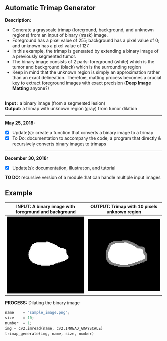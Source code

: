 ## Automatic Trimap Generator ##

<b>Description: </b> 
<ul>
<li/>Generate a grayscale trimap (foreground, background, and unknown regions) from an input of binary (mask) image.
<li/>Foreground has a pixel value of 255; background has a pixel value of 0; and unknown has a pixel value of 127.
<li/>In this example, the trimap is generated by extending a binary image of a previously segmented tumor. 
<li/>The binary image consists of 2 parts: foreground (white) which is the tumor and background (black) which is the surrounding region
<li/>Keep in mind that the unknown region is simply an approximation rather than an exact delineation. Therefore, matting process becomes a crucial key to extract foreground images with exact precision (<b>Deep Image Matting</b> anyone?)
</ul>
<br /><b>Input :</b> a binary image (from a segmented lesion)
<br /><b>Output:</b> a trimap with unknown region (gray) from tumor dilation

<hr />
<b>May 25, 2018: </b> <br/>

- [x] Update(s): create a function that converts a binary image to a trimap
- [x] To Do: documentation to accompany the code, a program that directly & recursively converts binary images to trimaps 

---

<b>December 30, 2018: </b> <br/>

- [x] Update(s): documentation, illustration, and tutorial

<b>TO DO:</b> recursive version of a module that can handle multiple input images

## Example ##

|<b>INPUT:</b> A binary image with foreground and background <br/> | <b>OUTPUT:</b> Trimap with 10 pixels unknown region <br/> |
| ------------- |:-------------:|
|![alt text](./images/sample_image.png)| ![alt text](./images/10px_sample_image.png_1.png) | 

<b>PROCESS:</b> Dilating the binary image <br/>
```python
name    = "sample_image.png";
size    = 10;
number  = 1;
img = cv2.imread(name, cv2.IMREAD_GRAYSCALE)
trimap_generate(img, name, size, number)
```
